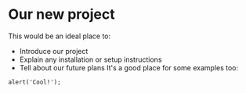 # Our new project
This would be an ideal place to:
* Introduce our project
* Explain any installation or setup instructions
* Tell about our future plans
It's a good place for some examples too:
```
alert('Cool!');
```

